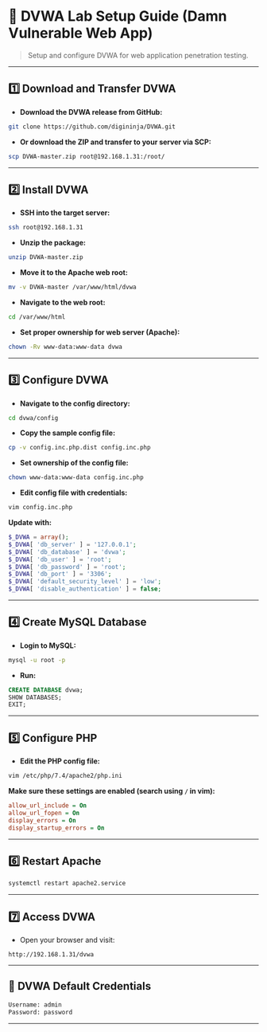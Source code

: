 
# 🧪 DVWA Lab Setup Guide (Damn Vulnerable Web App)

> Setup and configure DVWA for web application penetration testing.

---

## 1️⃣ Download and Transfer DVWA

* **Download the DVWA release from GitHub:**

```bash
git clone https://github.com/digininja/DVWA.git
```

* **Or download the ZIP and transfer to your server via SCP:**

```bash
scp DVWA-master.zip root@192.168.1.31:/root/
```

---

## 2️⃣ Install DVWA

* **SSH into the target server:**

```bash
ssh root@192.168.1.31
```

* **Unzip the package:**

```bash
unzip DVWA-master.zip
```

* **Move it to the Apache web root:**

```bash
mv -v DVWA-master /var/www/html/dvwa
```

* **Navigate to the web root:**

```bash
cd /var/www/html
```

* **Set proper ownership for web server (Apache):**

```bash
chown -Rv www-data:www-data dvwa
```

---

## 3️⃣ Configure DVWA

* **Navigate to the config directory:**

```bash
cd dvwa/config
```

* **Copy the sample config file:**

```bash
cp -v config.inc.php.dist config.inc.php
```

* **Set ownership of the config file:**

```bash
chown www-data:www-data config.inc.php
```

* **Edit config file with credentials:**

```bash
vim config.inc.php
```

**Update with:**

```php
$_DVWA = array();
$_DVWA[ 'db_server' ] = '127.0.0.1';
$_DVWA[ 'db_database' ] = 'dvwa';
$_DVWA[ 'db_user' ] = 'root';
$_DVWA[ 'db_password' ] = 'root';
$_DVWA[ 'db_port' ] = '3306';
$_DVWA[ 'default_security_level' ] = 'low';
$_DVWA[ 'disable_authentication' ] = false;
```

---

## 4️⃣ Create MySQL Database

* **Login to MySQL:**

```bash
mysql -u root -p
```

* **Run:**

```sql
CREATE DATABASE dvwa;
SHOW DATABASES;
EXIT;
```

---

## 5️⃣ Configure PHP

* **Edit the PHP config file:**

```bash
vim /etc/php/7.4/apache2/php.ini
```

**Make sure these settings are enabled (search using `/` in vim):**

```ini
allow_url_include = On
allow_url_fopen = On
display_errors = On
display_startup_errors = On
```

---


## 6️⃣ Restart Apache

```bash
systemctl restart apache2.service
```

---

## 7️⃣ Access DVWA

* Open your browser and visit:

```
http://192.168.1.31/dvwa
```

---

## 🔐 DVWA Default Credentials

```txt
Username: admin
Password: password
```

---
